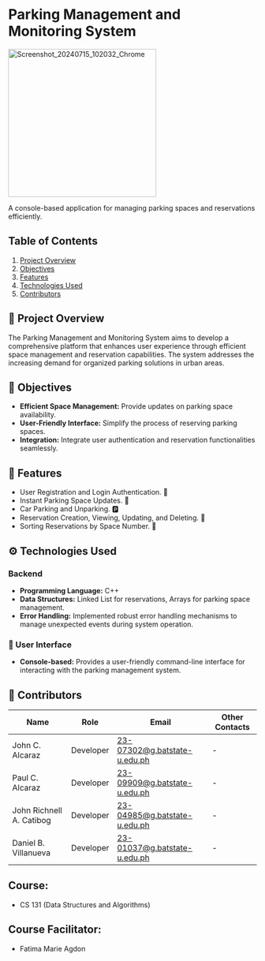 # Parking Management and Monitoring System

<img src="https://github.com/user-attachments/assets/e39d5641-da1f-4843-ac54-25cd367badae" alt="Screenshot_20240715_102032_Chrome" width="300"/>


A console-based application for managing parking spaces and reservations efficiently.

## Table of Contents
1. [Project Overview](#project-overview)
2. [Objectives](#objectives)
3. [Features](#features)
4. [Technologies Used](#technologies-used)
5. [Contributors](#contributors)

## 🚗 Project Overview
The Parking Management and Monitoring System aims to develop a comprehensive platform that enhances user experience through efficient space management and reservation capabilities. The system addresses the increasing demand for organized parking solutions in urban areas.

## 🎯 Objectives
- **Efficient Space Management:** Provide updates on parking space availability.
- **User-Friendly Interface:** Simplify the process of reserving parking spaces.
- **Integration:** Integrate user authentication and reservation functionalities seamlessly.

## 🚀 Features
- User Registration and Login Authentication. 🔐
- Instant Parking Space Updates. 🚗
- Car Parking and Unparking. 🅿️
- Reservation Creation, Viewing, Updating, and Deleting. 📅
- Sorting Reservations by Space Number. 🔢

## ⚙️ Technologies Used
### Backend
- **Programming Language:** C++
- **Data Structures:** Linked List for reservations, Arrays for parking space management.
- **Error Handling:** Implemented robust error handling mechanisms to manage unexpected events during system operation.

### 👥 User Interface
- **Console-based:** Provides a user-friendly command-line interface for interacting with the parking management system.

## 👷‍ Contributors
| Name                   | Role       | Email                          | Other Contacts        |
|------------------------|------------|--------------------------------|-----------------------|
| John C. Alcaraz         | Developer  | 23-07302@g.batstate-u.edu.ph     | -                     |
| Paul C. Alcaraz         | Developer  | 23-09909@g.batstate-u.edu.ph      | -                     |
| John Richnell A. Catibog | Developer  | 23-04985@g.batstate-u.edu.ph | -                   |
| Daniel B. Villanueva     | Developer  | 23-01037@g.batstate-u.edu.ph  | -                     |

## Course: 
- CS 131 (Data Structures and Algorithms)
## Course Facilitator: 
- Fatima Marie Agdon

